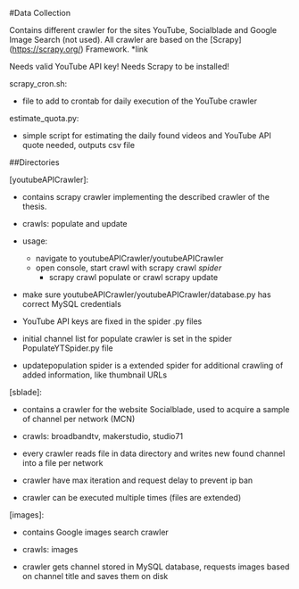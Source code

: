 #Data Collection

Contains different crawler for the sites YouTube, Socialblade and Google Image Search (not used).
All crawler are based on the [Scrapy] (https://scrapy.org/) Framework.
*link

Needs valid YouTube API key!
Needs Scrapy to be installed!


scrapy_cron.sh:
- file to add to crontab for daily execution of the YouTube crawler

estimate_quota.py:
- simple script for estimating the daily found videos and YouTube API quote needed, outputs csv file


##Directories

[youtubeAPICrawler]:
- contains scrapy crawler implementing the described crawler of the thesis.
- crawls: populate and update
- usage:
    - navigate to youtubeAPICrawler/youtubeAPICrawler
    - open console, start crawl with scrapy crawl *spider*
        - scrapy crawl populate or crawl scrapy update

- make sure youtubeAPICrawler/youtubeAPICrawler/database.py has correct MySQL credentials
- YouTube API keys are fixed in the spider .py files
- initial channel list for populate crawler is set in the spider PopulateYTSpider.py file
- updatepopulation spider is a extended spider for additional crawling of added information, like thumbnail URLs


[sblade]:
- contains a crawler for the website Socialblade, used to acquire a sample of channel per network (MCN)
- crawls: broadbandtv, makerstudio, studio71

- every crawler reads file in data directory and writes new found channel into a file per network
- crawler have max iteration and request delay to prevent ip ban
- crawler can be executed multiple times (files are extended)



[images]:
- contains Google images search crawler
- crawls: images

- crawler gets channel stored in MySQL database, requests images based on channel title and saves them on disk



